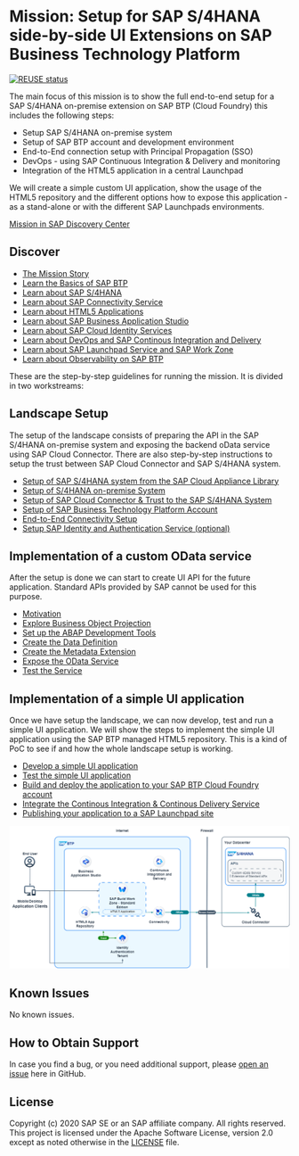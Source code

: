 # Mission: Setup for SAP S/4HANA side-by-side UI Extensions on SAP Business Technology Platform
[![REUSE status](https://api.reuse.software/badge/github.com/SAP-samples/cloud-extension-html5-sample)](https://api.reuse.software/info/github.com/SAP-samples/cloud-extension-html5-sample)

The main focus of this mission is to show the full end-to-end setup for a SAP S/4HANA on-premise extension on SAP BTP (Cloud Foundry) this includes the following steps:
* Setup SAP S/4HANA on-premise system
* Setup of SAP BTP account and development environment
* End-to-End connection setup with Principal Propagation (SSO)
* DevOps - using SAP Continuous Integration & Delivery and monitoring
* Integration of the HTML5 application in a central Launchpad

We will create a simple custom UI application, show the usage of the HTML5 repository and the different options how to expose this application - as a stand-alone or with the different SAP Launchpads environments.

[Mission in SAP Discovery Center](https://discovery-center.cloud.sap/missiondetail/3239/3325)



## Discover

* [The Mission Story](../../tree/mission/mission/discover/MissionStory.md)
* [Learn the Basics of SAP BTP](../../tree/mission/mission/discover/BTP.md)
* [Learn about SAP S/4HANA](../../tree/mission/mission/discover/S4H.md)
* [Learn about SAP Connectivity Service](../../tree/mission/mission/discover/Connectivity.md)
* [Learn about HTML5 Applications](../../tree/mission/mission/discover/HTML5.md)
* [Learn about SAP Business Application Studio](../../tree/mission/mission/discover/BAS.md)
* [Learn about SAP Cloud Identity Services](../../tree/mission/mission/discover/IAS.md)
* [Learn about DevOps and SAP Continous Integration and Delivery](../../tree/mission/mission/discover/CICD.md)
* [Learn about SAP Launchpad Service and SAP Work Zone](../../tree/mission/mission/discover/Launchpad.md)
* [Learn about Observability on SAP BTP](../../tree/mission/mission/discover/Observability.md)

These are the step-by-step guidelines for running the mission. It is divided in two workstreams:

## Landscape Setup

The setup of the landscape consists of preparing the API in the SAP S/4HANA on-premise system and exposing the backend oData service using SAP Cloud Connector. There are also step-by-step instructions to setup the trust between SAP Cloud Connector and SAP S/4HANA system.

* [Setup of SAP S/4HANA system from the SAP Cloud Appliance Library](https://github.com/SAP-samples/cloud-extension-ecc-business-process/blob/mission/mission/cal-setup/CALS4H.md)
* [Setup of S/4HANA on-premise System](../../tree/mission/mission/s4h-setup/README.md)
* [Setup of SAP Cloud Connector & Trust to the SAP S/4HANA System](../../tree/mission/mission/cloud-connector/README.md)
* [Setup of SAP Business Technology Platform Account](../../tree/mission/mission/scp-setup/README.md)
* [End-to-End Connectivity Setup](../../tree/mission/mission/connectivity/README.md)
* [Setup SAP Identity and Authentication Service (optional)](../../tree/mission/mission/custom-idp/README.md)

## Implementation of a custom OData service

After the setup is done we can start to create UI API for the future application. Standard APIs provided by SAP cannot be used for this purpose.

* [Motivation](../../tree/mission/mission/rap-service/motivation.md)
* [Explore Business Object Projection](../../tree/mission/mission/rap-service/explore-projection.md)
* [Set up the ABAP Development Tools](../../tree/mission/mission/rap-service/adt-setup.md)
* [Create the Data Definition](../../tree/mission/mission/rap-service/create-data-definitions.md)
* [Create the Metadata Extension](../../tree/mission/mission/rap-service/create-metadata-extension.md)
* [Expose the OData Service](../../tree/mission/mission/rap-service/expose.md)
* [Test the Service](../../tree/mission/mission/rap-service/test.md)

## Implementation of a simple UI application

Once we have setup the landscape, we can now develop, test and run a simple UI application. We will show the steps to implement the simple UI application using the SAP BTP managed HTML5 repository. This is a kind of PoC to see if and how the whole landscape setup is working.

* [Develop a simple UI application](../../tree/mission/mission/create-application/develop/README.md)
* [Test the simple UI application](../../tree/mission/mission/create-application/test/README.md)
* [Build and deploy the application to your SAP BTP Cloud Foundry account](../../tree/mission/mission/create-application/buildDeploy/README.md)
* [Integrate the Continous Integration & Continous Delivery Service](../../tree/mission/mission/ci-cd-service/README.md)
* [Publishing your application to a SAP Launchpad site](../../tree/mission/mission/launchpad/README.md)
  
![Solution diagram](./doc/img/simpleUI.drawio.png)




## Known Issues

No known issues.

## How to Obtain Support

In case you find a bug, or you need additional support, please [open an issue](https://github.com/SAP-samples/cloud-extension-html5-sample/issues/new) here in GitHub.

## License

Copyright (c) 2020 SAP SE or an SAP affiliate company. All rights reserved. This project is licensed under the Apache Software License, version 2.0 except as noted otherwise in the [LICENSE](LICENSES/Apache-2.0.txt) file.
